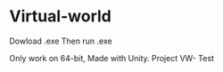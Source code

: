 # Virtual-world

Dowload .exe
Then run .exe

Only work on 64-bit, Made with Unity. 
Project VW- Test
